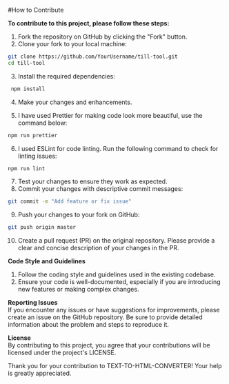 #How to Contribute

**To contribute to this project, please follow these steps:**

1. Fork the repository on GitHub by clicking the "Fork" button.
2. Clone your fork to your local machine:
```bash 
git clone https://github.com/YourUsername/till-tool.git 
cd till-tool 
```
3. Install the required dependencies:
```bash
 npm install 
 ```

4. Make your changes and enhancements.

5. I have used Prettier for making code look more beautiful, use the command below:  
```bash
npm run prettier
```

6. I used ESLint for code linting. Run the following command to check for linting issues:  
```bash
npm run lint
```
7. Test your changes to ensure they work as expected.
8. Commit your changes with descriptive commit messages:
```bash
git commit -m "Add feature or fix issue" 
```

9. Push your changes to your fork on GitHub:
```bash 
git push origin master 
```
10. Create a pull request (PR) on the original repository. 
Please provide a clear and concise description of your changes in the PR.


**Code Style and Guidelines**
1. Follow the coding style and guidelines used in the existing codebase.
2. Ensure your code is well-documented, especially if you are introducing new features or making complex changes.

**Reporting Issues**  
If you encounter any issues or have suggestions for improvements, please create an issue on the GitHub repository. Be sure to provide detailed information about the problem and steps to reproduce it.

**License**  
By contributing to this project, you agree that your contributions will be licensed under the project's LICENSE.

Thank you for your contribution to TEXT-TO-HTML-CONVERTER! Your help is greatly appreciated.